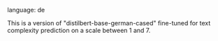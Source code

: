 language: de

This is a version of "distilbert-base-german-cased" fine-tuned for text complexity prediction on a scale between 1 and 7.